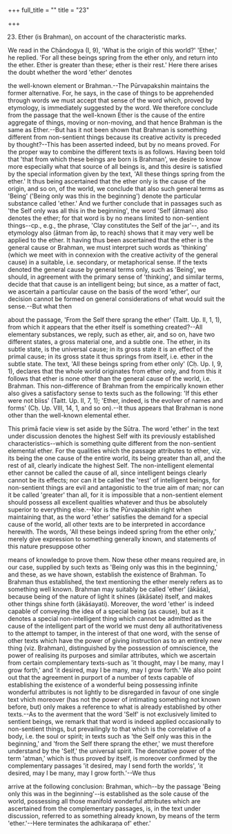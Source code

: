 +++
full_title = ""
title = "23"

+++


23. Ether (is Brahman), on account of the characteristic marks.

We read in the Cḥāndogya (I, 9), 'What is the origin of this world?' 'Ether,' he replied. 'For all these beings spring from the ether only, and return into the ether. Ether is greater than these; ether is their rest.' Here there arises the doubt whether the word 'ether' denotes

the well-known element or Brahman.--The Pūrvapakshin maintains the former alternative. For, he says, in the case of things to be apprehended through words we must accept that sense of the word which, proved by etymology, is immediately suggested by the word. We therefore conclude from the passage that the well-known Ether is the cause of the entire aggregate of things, moving or non-moving, and that hence Brahman is the same as Ether.--But has it not been shown that Brahman is something different from non-sentient things because its creative activity is preceded by thought?--This has been asserted indeed, but by no means proved. For the proper way to combine the different texts is as follows. Having been told that 'that from which these beings are born is Brahman', we desire to know more especially what that source of all beings is, and this desire is satisfied by the special information given by the text, 'All these things spring from the ether.' It thus being ascertained that the ether only is the cause of the origin, and so on, of the world, we conclude that also such general terms as 'Being' ('Being only was this in the beginning') denote the particular substance called 'ether.' And we further conclude that in passages such as 'the Self only was all this in the beginning', the word 'Self (ātman) also denotes the ether; for that word is by no means limited to non-sentient things--cp., e.g., the phrase, 'Clay constitutes the Self of the jar'--, and its etymology also (ātman from āp, to reach) shows that it may very well be applied to the ether. It having thus been ascertained that the ether is the general cause or Brahman, we must interpret such words as 'thinking' (which we meet with in connexion with the creative activity of the general cause) in a suitable, i.e. secondary, or metaphorical sense. If the texts denoted the general cause by general terms only, such as 'Being', we should, in agreement with the primary sense of 'thinking', and similar terms, decide that that cause is an intelligent being; but since, as a matter of fact, we ascertain a particular cause on the basis of the word 'ether', our decision cannot be formed on general considerations of what would suit the sense.--But what then

about the passage, 'From the Self there sprang the ether' (Taitt. Up. II, 1, 1), from which it appears that the ether itself is something created?--All elementary substances, we reply, such as ether, air, and so on, have two different states, a gross material one, and a subtle one. The ether, in its subtle state, is the universal cause; in its gross state it is an effect of the primal cause; in its gross state it thus springs from itself, i.e. ether in the subtle state. The text, 'All these beings spring from ether only' (Cḥ. Up. I, 9, 1), declares that the whole world originates from ether only, and from this it follows that ether is none other than the general cause of the world, i.e. Brahman. This non-difference of Brahman from the empirically known ether also gives a satisfactory sense to texts such as the following: 'If this ether were not bliss' (Taitt. Up. II, 7, 1); 'Ether, indeed, is the evolver of names and forms' (Cḥ. Up. VIII, 14, 1, and so on).--It thus appears that Brahman is none other than the well-known elemental ether.

This primā facie view is set aside by the Sūtra. The word 'ether' in the text under discussion denotes the highest Self with its previously established characteristics--which is something quite different from the non-sentient elemental ether. For the qualities which the passage attributes to ether, viz. its being the one cause of the entire world, its being greater than all, and the rest of all, clearly indicate the highest Self. The non-intelligent elemental ether cannot be called the cause of all, since intelligent beings clearly cannot be its effects; nor can it be called the 'rest' of intelligent beings, for non-sentient things are evil and antagonistic to the true aim of man; nor can it be called 'greater' than all, for it is impossible that a non-sentient element should possess all excellent qualities whatever and thus be absolutely superior to everything else.--Nor is the Pūrvapakshin right when maintaining that, as the word 'ether' satisfies the demand for a special cause of the world, all other texts are to be interpreted in accordance herewith. The words, 'All these beings indeed spring from the ether only,' merely give expression to something generally known, and statements of this nature presuppose other

means of knowledge to prove them. Now these other means required are, in our case, supplied by such texts as 'Being only was this in the beginning,' and these, as we have shown, establish the existence of Brahman. To Brahman thus established, the text mentioning the ether merely refers as to something well known. Brahman may suitably be called 'ether' (ākāśa), because being of the nature of light it shines (ākāśate) itself, and makes other things shine forth (ākāśayati). Moreover, the word 'ether' is indeed capable of conveying the idea of a special being (as cause), but as it denotes a special non-intelligent thing which cannot be admitted as the cause of the intelligent part of the world we must deny all authoritativeness to the attempt to tamper, in the interest of that one word, with the sense of other texts which have the power of giving instruction as to an entirely new thing (viz. Brahman), distinguished by the possession of omniscience, the power of realising its purposes and similar attributes, which we ascertain from certain complementary texts-such as 'it thought, may I be many, may I grow forth,' and 'it desired, may I be many, may I grow forth.' We also point out that the agreement in purport of a number of texts capable of establishing the existence of a wonderful being possessing infinite wonderful attributes is not lightly to be disregarded in favour of one single text vhich moreover (has not the power of intimating something not known before, but) only makes a reference to what is already established by other texts.--As to the averment that the word 'Self' is not exclusively limited to sentient beings, we remark that that word is indeed applied occasionally to non-sentient things, but prevailingly to that which is the correlative of a body, i.e. the soul or spirit; in texts such as 'the Self only was this in the beginning,' and 'from the Self there sprang the ether,' we must therefore understand by the 'Self,' the universal spirit. The denotative power of the term 'atman,' which is thus proved by itself, is moreover confirmed by the complementary passages 'it desired, may I send forth the worlds', 'it desired, may I be many, may I grow forth.'--We thus

arrive at the following conclusion: Brahman, which--by the passage 'Being only this was in the beginning'--is established as the sole cause of the world, possessing all those manifold wonderful attributes which are ascertained from the complementary passages, is, in the text under discussion, referred to as something already known, by means of the term 'ether.'--Here terminates the adhikaraṇa of' ether.'

